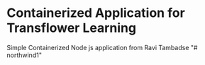 # Containerized Application for Transflower Learning
Simple Containerized Node js application
from Ravi Tambadse
"# northwind1" 
